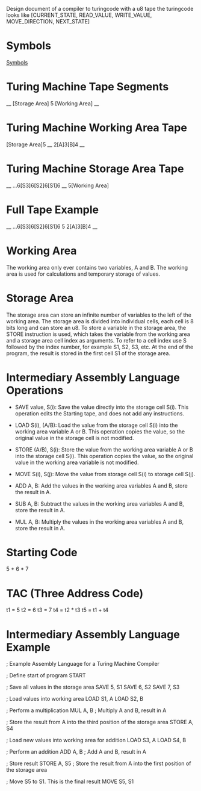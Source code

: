 Design document of a compiler to turingcode with a u8 tape the turingcode looks like [CURRENT_STATE, READ_VALUE, WRITE_VALUE, MOVE_DIRECTION, NEXT_STATE]

# Symbols
[Symbols](src\symbols.rs)

# Turing Machine Tape Segments
__ [Storage Area] 5 [Working Area] __

# Turing Machine Working Area Tape
[Storage Area]5 __ 2[A]3[B]4 __

# Turing Machine Storage Area Tape
__ ...6[S3]6[S2]6[S1]6 __ 5[Working Area]

# Full Tape Example
__ ...6[S3]6[S2]6[S1]6 5 2[A]3[B]4 __

# Working Area
The working area only ever contains two variables, A and B. The working area is used for calculations and temporary storage of values.

# Storage Area
The storage area can store an infinite number of variables to the left of the working area. The storage area is divided into individual cells, each cell is 8 bits long and can store an u8. To store a variable in the storage area, the STORE instruction is used, which takes the variable from the working area and a storage area cell index as arguments. To refer to a cell index use S followed by the index number, for example S1, S2, S3, etc.
At the end of the program, the result is stored in the first cell S1 of the storage area.

# Intermediary Assembly Language Operations
- SAVE value, S(i): Save the value directly into the storage cell S(i). This operation edits the Starting tape, and does not add any instructions.

- LOAD S(i), (A/B): Load the value from the storage cell S(i) into the working area variable A or B. This operation copies the value, so the original value in the storage cell is not modified.

- STORE (A/B), S(i): Store the value from the working area variable A or B into the storage cell S(i). This operation copies the value, so the original value in the working area variable is not modified.

- MOVE S(i), S(j): Move the value from storage cell S(i) to storage cell S(j).
- ADD A, B: Add the values in the working area variables A and B, store the result in A.
- SUB A, B: Subtract the values in the working area variables A and B, store the result in A.
- MUL A, B: Multiply the values in the working area variables A and B, store the result in A.


# Starting Code
5 + 6 * 7

# TAC (Three Address Code)
t1 = 5
t2 = 6
t3 = 7
t4 = t2 * t3
t5 = t1 + t4


# Intermediary Assembly Language Example
; Example Assembly Language for a Turing Machine Compiler

; Define start of program
START

; Save all values in the storage area
SAVE 5, S1
SAVE 6, S2 
SAVE 7, S3 

; Load values into working area
LOAD S1, A
LOAD S2, B 

; Perform a multiplication
MUL A, B        ; Multiply A and B, result in A

; Store the result from A into the third position of the storage area
STORE A, S4 

; Load new values into working area for addition
LOAD S3, A
LOAD S4, B

; Perform an addition
ADD A, B        ; Add A and B, result in A

; Store result
STORE A, S5      ; Store the result from A into the first position of the storage area

; Move S5 to S1. This is the final result
MOVE S5, S1
